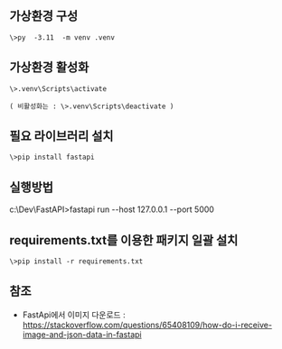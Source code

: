 ## 가상환경 구성
    \>py  -3.11  -m venv .venv

## 가상환경 활성화
    \>.venv\Scripts\activate

    ( 비활성화는 : \>.venv\Scripts\deactivate )
## 필요 라이브러리 설치
    \>pip install fastapi

## 실행방법
c:\Dev\FastAPI>fastapi run --host 127.0.0.1 --port 5000


## requirements.txt를 이용한 패키지 일괄 설치
    \>pip install -r requirements.txt

## 참조
- FastApi에서 이미지 다운로드 : https://stackoverflow.com/questions/65408109/how-do-i-receive-image-and-json-data-in-fastapi